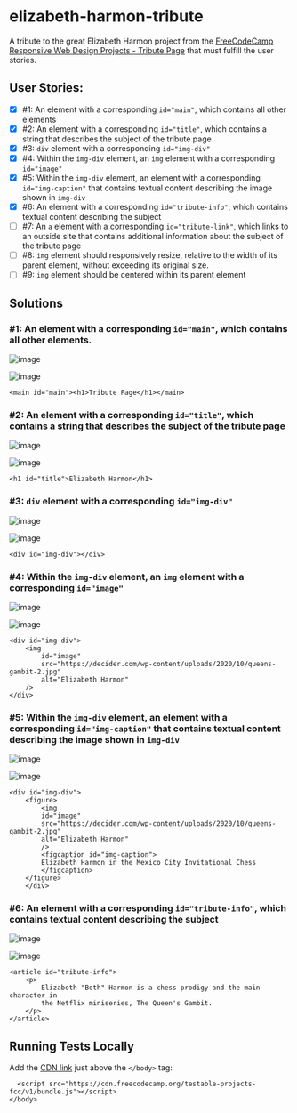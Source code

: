 # elizabeth-harmon-tribute

A tribute to the great Elizabeth Harmon project from the [FreeCodeCamp Responsive Web Design Projects - Tribute Page](https://www.freecodecamp.org/learn/responsive-web-design/responsive-web-design-projects/build-a-tribute-page) that must fulfill the user stories.

## User Stories:

- [x] #1: An element with a corresponding `id="main"`, which contains all other elements
- [x] #2: An element with a corresponding `id="title"`, which contains a string that describes the subject of the tribute page
- [x] #3: `div` element with a corresponding `id="img-div"`
- [x] #4: Within the `img-div` element, an `img` element with a corresponding `id="image"`
- [x] #5: Within the `img-div` element, an element with a corresponding `id="img-caption"` that contains textual content describing the image shown in `img-div`
- [x] #6: An element with a corresponding `id="tribute-info"`, which contains textual content describing the subject
- [ ] #7: An `a` element with a corresponding `id="tribute-link"`, which links to an outside site that contains additional information about the subject of the tribute page
- [ ] #8: `img` element should responsively resize, relative to the width of its parent element, without exceeding its original size.
- [ ] #9: `img` element should be centered within its parent element

## Solutions

### #1: An element with a corresponding `id="main"`, which contains all other elements.

![image](https://user-images.githubusercontent.com/22828458/98626219-2a5a9c00-234c-11eb-8082-c4839782516e.png)

![image](https://user-images.githubusercontent.com/22828458/98626238-3a727b80-234c-11eb-931f-5cb035445d94.png)

```
<main id="main"><h1>Tribute Page</h1></main>
```

### #2: An element with a corresponding `id="title"`, which contains a string that describes the subject of the tribute page

![image](https://user-images.githubusercontent.com/22828458/98628829-68f35500-2352-11eb-92f5-d877e18ed2d5.png)

![image](https://user-images.githubusercontent.com/22828458/98628846-70b2f980-2352-11eb-83bf-33b4bd416ba2.png)

```
<h1 id="title">Elizabeth Harmon</h1>
```

### #3: `div` element with a corresponding `id="img-div"`

![image](https://user-images.githubusercontent.com/22828458/98631447-6dbb0780-2358-11eb-863e-ee562fd850db.png)

![image](https://user-images.githubusercontent.com/22828458/98631464-77dd0600-2358-11eb-9e32-f653de48b33a.png)

```
<div id="img-div"></div>
```

### #4: Within the `img-div` element, an `img` element with a corresponding `id="image"`

![image](https://user-images.githubusercontent.com/22828458/98631829-37ca5300-2359-11eb-865e-9e432d1eb21b.png)

![image](https://user-images.githubusercontent.com/22828458/98631865-46b10580-2359-11eb-858d-cfb9c91f7919.png)

```
<div id="img-div">
    <img
        id="image"
        src="https://decider.com/wp-content/uploads/2020/10/queens-gambit-2.jpg"
        alt="Elizabeth Harmon"
    />
</div>
```

### #5: Within the `img-div` element, an element with a corresponding `id="img-caption"` that contains textual content describing the image shown in `img-div`

![image](https://user-images.githubusercontent.com/22828458/98632542-a825a400-235a-11eb-883e-73da5b07e6f1.png)

![image](https://user-images.githubusercontent.com/22828458/98632556-b07ddf00-235a-11eb-8aea-790fb8820e7a.png)

```
<div id="img-div">
    <figure>
        <img
        id="image"
        src="https://decider.com/wp-content/uploads/2020/10/queens-gambit-2.jpg"
        alt="Elizabeth Harmon"
        />
        <figcaption id="img-caption">
        Elizabeth Harmon in the Mexico City Invitational Chess
        </figcaption>
    </figure>
    </div>
```

### #6: An element with a corresponding `id="tribute-info"`, which contains textual content describing the subject

![image](https://user-images.githubusercontent.com/22828458/98636313-9398da00-2361-11eb-8834-6456cfb7614e.png)

![image](https://user-images.githubusercontent.com/22828458/98636335-9b587e80-2361-11eb-9fc9-d9db297278a2.png)

```
<article id="tribute-info">
    <p>
        Elizabeth "Beth" Harmon is a chess prodigy and the main character in
        the Netflix miniseries, The Queen's Gambit.
    </p>
</article>
```

## Running Tests Locally

Add the [CDN link](https://cdn.freecodecamp.org/testable-projects-fcc/v1/bundle.js) just above the `</body>` tag:

```
  <script src="https://cdn.freecodecamp.org/testable-projects-fcc/v1/bundle.js"></script>
</body>
```
